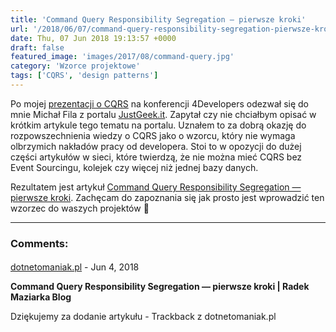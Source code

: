 ```yaml
---
title: 'Command Query Responsibility Segregation — pierwsze kroki'
url: '/2018/06/07/command-query-responsibility-segregation-pierwsze-kroki/'
date: Thu, 07 Jun 2018 19:13:57 +0000
draft: false
featured_image: 'images/2017/08/command-query.jpg'
category: 'Wzorce projektowe'
tags: ['CQRS', 'design patterns']
---
```


Po mojej [prezentacji o CQRS](https://4developers.org.pl/lecture.html#id=40702) na konferencji 4Developers odezwał się do mnie Michał Fila z portalu [JustGeek.it](https://geek.justjoin.it/). Zapytał czy nie chciałbym opisać w krótkim artykule tego tematu na portalu. Uznałem to za dobrą okazję do rozpowszechnienia wiedzy o CQRS jako o wzorcu, który nie wymaga olbrzymich nakładów pracy od developera. Stoi to w opozycji do dużej części artykułów w sieci, które twierdzą, że nie można mieć CQRS bez Event Sourcingu, kolejek czy więcej niż jednej bazy danych.

Rezultatem jest artykuł [Command Query Responsibility Segregation — pierwsze kroki](https://geek.justjoin.it/command-query-responsibility-segregation-pierwsze-kroki/). Zachęcam do zapoznania się jak prosto jest wprowadzić ten wzorzec do waszych projektów 🙂

---
### Comments:
#### 
[dotnetomaniak.pl](https://dotnetomaniak.pl/Command-Query-Responsibility-Segregation-pierwsze-kroki-Radek-Maziarka-Blog "") - <time datetime="2018-06-07 20:16:47">Jun 4, 2018</time>

**Command Query Responsibility Segregation — pierwsze kroki | Radek Maziarka Blog**

Dziękujemy za dodanie artykułu - Trackback z dotnetomaniak.pl
